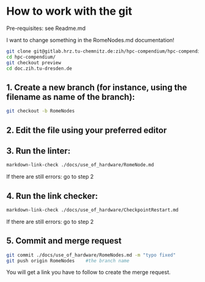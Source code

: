 # How to work with the git

Pre-requisites: see Readme.md

I want to change something in the RomeNodes.md documentation!

```Bash
git clone git@gitlab.hrz.tu-chemnitz.de:zih/hpc-compendium/hpc-compendium.git
cd hpc-compendium/
git checkout preview
cd doc.zih.tu-dresden.de
```

## 1. Create a new branch (for instance, using the filename as name of the branch):

```Bash
git checkout -b RomeNodes
```
## 2. Edit the file using your preferred editor

## 3. Run the linter:
```Bash
markdown-link-check ./docs/use_of_hardware/RomeNode.md
```
If there are still errors: go to step 2

## 4. Run the link checker:
```Bash
markdown-link-check ./docs/use_of_hardware/CheckpointRestart.md
```

If there are still errors: go to step 2

## 5. Commit and merge request
```Bash
git commit ./docs/use_of_hardware/RomeNodes.md -m "typo fixed"
git push origin RomeNodes    #the branch name
```
You will get a link you have to follow to create the merge request.







